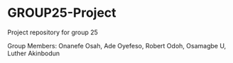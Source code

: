 # GROUP25-Project
Project repository for group 25

Group Members: Onanefe Osah, Ade Oyefeso, Robert Odoh, Osamagbe U, Luther Akinbodun
